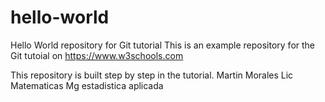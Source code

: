 # hello-world
Hello World repository for Git tutorial
This is an example repository for the Git tutoial on https://www.w3schools.com

This repository is built step by step in the tutorial.
Martin Morales
Lic Matematicas 
Mg estadistica aplicada
